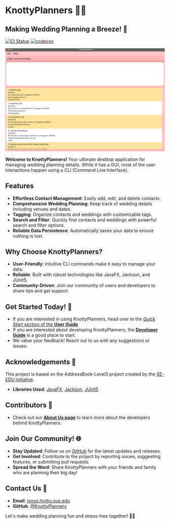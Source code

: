 # KnottyPlanners 💍🎀
## Making Wedding Planning a Breeze! 🎉

[![CI Status](https://github.com/se-edu/addressbook-level3/workflows/Java%20CI/badge.svg)](https://github.com/se-edu/addressbook-level3/actions)
[![codecov](https://codecov.io/gh/se-edu/addressbook-level3/branch/master/graph/badge.svg)](https://codecov.io/gh/se-edu/addressbook-level3)

![Ui](docs/images/Ui2.png)

**Welcome to KnottyPlanners!** Your ultimate desktop application for managing wedding planning details. While it has a GUI, most of the user interactions happen using a CLI (Command Line Interface).

## Features

- **Effortless Contact Management**: Easily add, edit, and delete contacts.
- **Comprehensive Wedding Planning**: Keep track of wedding details including venues and dates.
- **Tagging**: Organize contacts and weddings with customizable tags.
- **Search and Filter**: Quickly find contacts and weddings with powerful search and filter options.
- **Reliable Data Persistence**: Automatically saves your data to ensure nothing is lost.

## Why Choose KnottyPlanners?

- **User-Friendly**: Intuitive CLI commands make it easy to manage your data.
- **Reliable**: Built with robust technologies like JavaFX, Jackson, and JUnit5.
- **Community-Driven**: Join our community of users and developers to share tips and get support.

## Get Started Today! 🎉
* If you are interested in using KnottyPlanners, head over to the [_Quick Start_ section of the **User Guide**](https://ay2425s1-cs2103t-w13-4.github.io/tp/UserGuide.html)
* If you are interested about developing KnottyPlanners, the [**Developer Guide**](https://ay2425s1-cs2103t-w13-4.github.io/tp/DeveloperGuide.html) is a good place to start.
* We value your feedback! Reach out to us with any suggestions or issues.

## Acknowledgements 🙏

This project is based on the AddressBook-Level3 project created by the [SE-EDU initiative](https://se-education.org).

- **Libraries Used**: [JavaFX](https://openjfx.io/), [Jackson](https://github.com/FasterXML/jackson), [JUnit5](https://github.com/junit-team/junit5)

## Contributors 🌟

* Check out our [**About Us page**](https://ay2425s1-cs2103t-w13-4.github.io/tp/AboutUs.html) to learn more about the developers behind KnottyPlanners.

## Join Our Community! 🌐

- **Stay Updated**: Follow us on [GitHub](https://github.com/AY2425S1-CS2103T-W13-4/tp) for the latest updates and releases.
- **Get Involved**: Contribute to the project by reporting issues, suggesting features, or submitting pull requests.
- **Spread the Word**: Share KnottyPlanners with your friends and family who are planning their big day!

## Contact Us 📧

- **Email**: jonus.ho@u.nus.edu
- **GitHub**: [@KnottyPlanners](https://github.com/orgs/AY2425S1-CS2103T-W13-4/people)

Let's make wedding planning fun and stress-free together! 🎊💖
